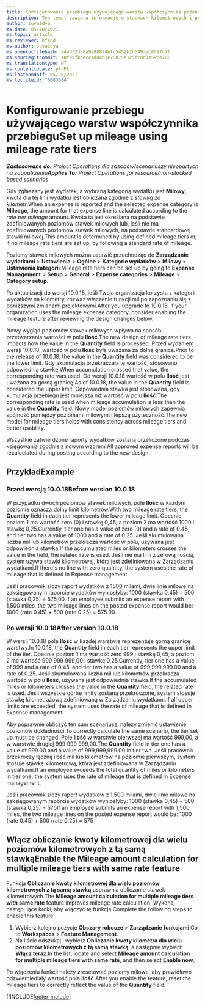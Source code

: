 ```yaml
---
title: Konfigurowanie przebiegu używającego warstw współczynnika przebiegu
description: Ten temat zawiera informacje o stawkach kilometrowych i poziomach stawek kilometrowych.
author: suvaidya
ms.date: 05/20/2021
ms.topic: article
ms.reviewer: kfend
ms.author: suvaidya
ms.openlocfilehash: a44d32358a9e88824efc5452b2b5493ac8b97c7f
ms.sourcegitcommit: 18f99fbceccadd4b3e75875e1c5bcdd3e59ce206
ms.translationtype: HT
ms.contentlocale: pl-PL
ms.lasthandoff: 05/20/2021
ms.locfileid: "6083684"
---
```

# <a name="set-up-mileage-using-mileage-rate-tiers"></a><span data-ttu-id="a041b-103">Konfigurowanie przebiegu używającego warstw współczynnika przebiegu</span><span class="sxs-lookup"><span data-stu-id="a041b-103">Set up mileage using mileage rate tiers</span></span>

<span data-ttu-id="a041b-104">_**Zastosowane do:** Project Operations dla zasobów/scenariuszy nieopartych na zaopatrzeniu_</span><span class="sxs-lookup"><span data-stu-id="a041b-104">_**Applies To:** Project Operations for resource/non-stocked based scenarios_</span></span>

<span data-ttu-id="a041b-105">Gdy zgłaszany jest wydatek, a wybraną kategorią wydatku jest **Milowy**, kwota dla tej linii wydatku jest obliczana zgodnie z *stawką za kilometr*.</span><span class="sxs-lookup"><span data-stu-id="a041b-105">When an expense is reported and the selected expense category is **Mileage**, the amount for that expense line is calculated according to the *rate per mileage* amount.</span></span> <span data-ttu-id="a041b-106">Kwota ta jest określana na podstawie zdefiniowanych poziomów stawek milowych lub, jeśli nie ma zdefiniowanych poziomów stawek milowych, na podstawie standardowej stawki milowej.</span><span class="sxs-lookup"><span data-stu-id="a041b-106">This amount is determined by using defined mileage tiers or, if no mileage rate tiers are set up, by following a standard rate of mileage.</span></span> 

<span data-ttu-id="a041b-107">Poziomy stawek milowych można ustawić przechodząc do **Zarządzanie wydatkami** > **Ustawienia** > **Ogólne** > **Kategorie wydatków** > **Milowy** > **Ustawienia kategorii**.</span><span class="sxs-lookup"><span data-stu-id="a041b-107">Mileage rate tiers can be set up by going to **Expense Management** > **Setup** > **General** > **Expense categories** > **Mileage** > **Category setup**.</span></span>

<span data-ttu-id="a041b-108">Po aktualizacji do wersji 10.0.18, jeśli Twoja organizacja korzysta z kategorii wydatków na kilometry, rozważ włączenie funkcji mil po zapoznaniu się z poniższymi zmianami projektowymi.</span><span class="sxs-lookup"><span data-stu-id="a041b-108">After you upgrade to 10.0.18, if your organization uses the mileage expense category, consider enabling the mileage feature after reviewing the design changes below.</span></span> 

<span data-ttu-id="a041b-109">Nowy wygląd poziomów stawek milowych wpływa na sposób przetwarzania wartości w polu **Ilość**.</span><span class="sxs-lookup"><span data-stu-id="a041b-109">The new design of mileage rate tiers impacts how the value in the **Quantity** field is processed.</span></span> <span data-ttu-id="a041b-110">Przed wydaniem wersji 10.0.18, wartość w polu **Ilość** była uważana za dolną granicę.</span><span class="sxs-lookup"><span data-stu-id="a041b-110">Prior to the release of 10.0.18, the value in the **Quantity** field was considered to be the lower limit.</span></span> <span data-ttu-id="a041b-111">Gdy akumulacja przekraczała tę wartość, stosowano odpowiednią stawkę.</span><span class="sxs-lookup"><span data-stu-id="a041b-111">When accumulation crossed that value, the corresponding rate was used.</span></span>  <span data-ttu-id="a041b-112">Od wersji 10.0.18 wartość w polu **Ilość** jest uważana za górną granicę.</span><span class="sxs-lookup"><span data-stu-id="a041b-112">As of 10.0.18, the value in the **Quantity** field is considered the upper limit.</span></span> <span data-ttu-id="a041b-113">Odpowiednia stawka jest stosowana, gdy kumulacja przebiegu jest mniejsza niż wartość w polu **Ilość**.</span><span class="sxs-lookup"><span data-stu-id="a041b-113">The corresponding rate is used when mileage accumulation is less than the value in the **Quantity** field.</span></span>  <span data-ttu-id="a041b-114">Nowy model poziomów milowych zapewnia spójność pomiędzy poziomami milowymi i lepszą użyteczność.</span><span class="sxs-lookup"><span data-stu-id="a041b-114">The new model for mileage tiers helps with consistency across mileage tiers and better usability.</span></span>   

<span data-ttu-id="a041b-115">Wszystkie zatwierdzone raporty wydatków zostaną przeliczone podczas księgowania zgodnie z nowym wzorem.</span><span class="sxs-lookup"><span data-stu-id="a041b-115">All approved expense reports will be recalculated during posting according to the new design.</span></span>

## <a name="example"></a><span data-ttu-id="a041b-116">Przykład</span><span class="sxs-lookup"><span data-stu-id="a041b-116">Example</span></span>
 
### <a name="before-version-10018"></a><span data-ttu-id="a041b-117">Przed wersją 10.0.18</span><span class="sxs-lookup"><span data-stu-id="a041b-117">Before version 10.0.18</span></span>
<span data-ttu-id="a041b-118">W przypadku dwóch poziomów stawek milowych, pole **Ilość** w każdym poziomie oznacza dolny limit kilometrów.</span><span class="sxs-lookup"><span data-stu-id="a041b-118">With two mileage rate tiers, the **Quantity** field in each tier represents the lower mileage limit.</span></span> <span data-ttu-id="a041b-119">Obecnie poziom 1 ma wartość zero (0) i stawkę 0,45, a poziom 2 ma wartość 1000 i stawkę 0,25.</span><span class="sxs-lookup"><span data-stu-id="a041b-119">Currently, tier one has a value of zero (0) and a rate of 0.45, and tier two has a value of 1000 and a rate of 0.25.</span></span> <span data-ttu-id="a041b-120">Jeśli skumulowana liczba mil lub kilometrów przekracza wartość w polu, używana jest odpowiednia stawka.</span><span class="sxs-lookup"><span data-stu-id="a041b-120">If the accumulated miles or kilometers crosses the value in the field, the related rate is used.</span></span> <span data-ttu-id="a041b-121">Jeśli nie ma linii z zerową ilością, system używa stawki kilometrowej, która jest zdefiniowana w Zarządzaniu wydatkami.</span><span class="sxs-lookup"><span data-stu-id="a041b-121">If there's no line with zero quantity, the system uses the rate of mileage that is defined in Expense management.</span></span> 
 
<span data-ttu-id="a041b-122">Jeśli pracownik złoży raport wydatków z 1500 milami, dwie linie milowe na zaksięgowanym raporcie wydatków wyniosłyby: 1000 (stawka 0,45) + 500 (stawka 0,25) = 575,00.</span><span class="sxs-lookup"><span data-stu-id="a041b-122">If an employee submits an expense report with 1,500 miles, the two mileage lines on the posted expense report would be: 1000 (rate 0.45) +  500 (rate 0.25) = 575.00.</span></span>

### <a name="after-version-10018"></a><span data-ttu-id="a041b-123">Po wersji 10.0.18</span><span class="sxs-lookup"><span data-stu-id="a041b-123">After version 10.0.18</span></span>
<span data-ttu-id="a041b-124">W wersji 10.0.18 pole **Ilość** w każdej warstwie reprezentuje górną granicę warstwy.</span><span class="sxs-lookup"><span data-stu-id="a041b-124">In 10.0.18, the **Quantity** field in each tier represents the upper limit of the tier.</span></span> <span data-ttu-id="a041b-125">Obecnie poziom 1 ma wartość zero 999 i stawkę 0,45, a poziom 2 ma wartość 999 999 999,00 i stawkę 0,25.</span><span class="sxs-lookup"><span data-stu-id="a041b-125">Currently, tier one has a value of 999 and a rate of 0.45, and tier two has a value of 999,999,999.00 and a rate of 0.25.</span></span> <span data-ttu-id="a041b-126">Jeśli skumulowana liczba mil lub kilometrów przekracza wartość w polu **Ilość**, używana jest odpowiednia stawka.</span><span class="sxs-lookup"><span data-stu-id="a041b-126">If the accumulated miles or kilometers crosses the value in the **Quantity** field, the related rate is used.</span></span> <span data-ttu-id="a041b-127">Jeśli wszystkie górne limity zostaną przekroczone, system stosuje stawkę kilometrażową zdefiniowaną w Zarządzaniu wydatkami.</span><span class="sxs-lookup"><span data-stu-id="a041b-127">If all upper limits are exceeded, the system uses the rate of mileage that is defined in Expense management.</span></span> 
 
<span data-ttu-id="a041b-128">Aby poprawnie obliczyć ten sam scenariusz, należy zmienić ustawienie poziomów dokładności.</span><span class="sxs-lookup"><span data-stu-id="a041b-128">To correctly calculate the same scenario, the tier set up must be changed.</span></span> <span data-ttu-id="a041b-129">Pole **Ilość** w warstwie pierwszej ma wartość 999,00, a w warstwie drugiej 999 999 999,00.</span><span class="sxs-lookup"><span data-stu-id="a041b-129">The **Quantity** field in tier one has a value of 999.00 and a value of 999,999,999.00 in tier two.</span></span> <span data-ttu-id="a041b-130">Jeśli pracownik przekroczy łączną ilość mil lub kilometrów na poziomie pierwszym, system stosuje stawkę kilometrową, która jest zdefiniowana w Zarządzaniu wydatkami.</span><span class="sxs-lookup"><span data-stu-id="a041b-130">If an employee exceeds the total quantity of miles or kilometers in tier one, the system uses the rate of mileage that is defined in Expense management.</span></span> 
  
<span data-ttu-id="a041b-131">Jeśli pracownik złoży raport wydatków z 1,500 milami, dwie linie milowe na zaksięgowanym raporcie wydatków wyniosłyby: 1000 (stawka 0,45) + 500 (stawka 0,25) = 575</span><span class="sxs-lookup"><span data-stu-id="a041b-131">If an employee submits an expense report with 1,500 miles, the two mileage lines on the posted expense report would be: 1000 (rate 0.45) +  500 (rate 0.25) = 575</span></span>

## <a name="enable-the-mileage-amount-calculation-for-multiple-mileage-tiers-with-same-rate-feature"></a><span data-ttu-id="a041b-132">Włącz obliczanie kwoty kilometrowej dla wielu poziomów kilometrowych z tą samą stawką</span><span class="sxs-lookup"><span data-stu-id="a041b-132">Enable the Mileage amount calculation for multiple mileage tiers with same rate feature</span></span>

<span data-ttu-id="a041b-133">Funkcja **Obliczanie kwoty kilometrowej dla wielu poziomów kilometrowych z tą samą stawką** usprawnia obliczanie stawek kilometrowych.</span><span class="sxs-lookup"><span data-stu-id="a041b-133">The **Mileage amount calculation for multiple mileage tiers with same rate** feature improves mileage rate calculation.</span></span> <span data-ttu-id="a041b-134">Wykonaj następujące kroki, aby włączyć tę funkcję.</span><span class="sxs-lookup"><span data-stu-id="a041b-134">Complete the following steps to enable this feature.</span></span>

1. <span data-ttu-id="a041b-135">Wybierz kolejno pozycje **Obszary robocze** > **Zarządzanie funkcjami**.</span><span class="sxs-lookup"><span data-stu-id="a041b-135">Go to **Workspaces** > **Feature Management**.</span></span> 
2. <span data-ttu-id="a041b-136">Na liście odszukaj i wybierz **Obliczanie kwoty kilometra dla wielu poziomów kilometrowych z tą samą stawką**, a następnie wybierz **Włącz teraz**.</span><span class="sxs-lookup"><span data-stu-id="a041b-136">In the list, locate and select **Mileage amount calculation for multiple mileage tiers with same rate**, and then select **Enable now**.</span></span>

<span data-ttu-id="a041b-137">Po włączeniu funkcji należy zresetować poziomy milowe, aby prawidłowo odzwierciedlały wartość pola **Ilość**.</span><span class="sxs-lookup"><span data-stu-id="a041b-137">After you enable the feature, reset the mileage tiers to correctly reflect the value of the **Quantity** field.</span></span> 


[!INCLUDE[footer-include](../includes/footer-banner.md)]
